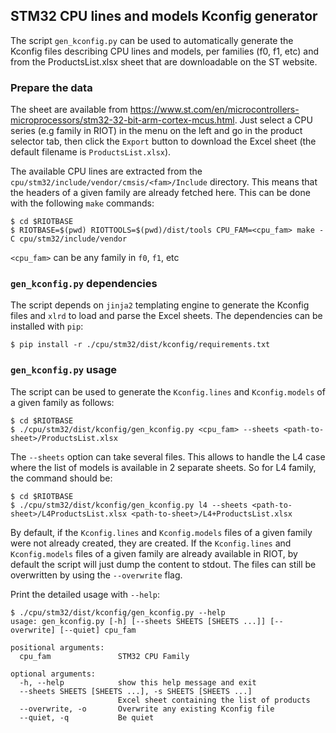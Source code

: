 ## STM32 CPU lines and models Kconfig generator

The script `gen_kconfig.py` can be used to automatically generate the Kconfig
files describing CPU lines and models, per families (f0, f1, etc) and from
the ProductsList.xlsx sheet that are downloadable on the ST website.

### Prepare the data

The sheet are available from
https://www.st.com/en/microcontrollers-microprocessors/stm32-32-bit-arm-cortex-mcus.html.
Just select a CPU series (e.g family in RIOT) in the menu on the left and go in
the product selector tab, then click the `Export` button to download the Excel
sheet (the default filename is `ProductsList.xlsx`).

The available CPU lines are extracted from the
`cpu/stm32/include/vendor/cmsis/<fam>/Include` directory. This means that the
headers of a given family are already fetched here. This can be done with the
following `make` commands:

```
$ cd $RIOTBASE
$ RIOTBASE=$(pwd) RIOTTOOLS=$(pwd)/dist/tools CPU_FAM=<cpu_fam> make -C cpu/stm32/include/vendor
```

`<cpu_fam>` can be any family in `f0`, `f1`, etc


### `gen_kconfig.py` dependencies

The script depends on `jinja2` templating engine to generate the Kconfig files
and `xlrd` to load and parse the Excel sheets. The dependencies can be
installed with `pip`:

```
$ pip install -r ./cpu/stm32/dist/kconfig/requirements.txt
```

### `gen_kconfig.py` usage

The script can be used to generate the `Kconfig.lines` and `Kconfig.models` of
a given family as follows:

```
$ cd $RIOTBASE
$ ./cpu/stm32/dist/kconfig/gen_kconfig.py <cpu_fam> --sheets <path-to-sheet>/ProductsList.xlsx
```

The `--sheets` option can take several files. This allows to handle the L4 case
where the list of models is available in 2 separate sheets. So for L4 family,
the command should be:

```
$ cd $RIOTBASE
$ ./cpu/stm32/dist/kconfig/gen_kconfig.py l4 --sheets <path-to-sheet>/L4ProductsList.xlsx <path-to-sheet>/L4+ProductsList.xlsx
```

By default, if the `Kconfig.lines` and `Kconfig.models` files of a given family
were not already created, they are created.
If the `Kconfig.lines` and `Kconfig.models` files of a given family are already
available in RIOT, by default the script will just dump the content to stdout.
The files can still be overwritten by using the `--overwrite` flag.

Print the detailed usage with `--help`:

```
$ ./cpu/stm32/dist/kconfig/gen_kconfig.py --help
usage: gen_kconfig.py [-h] [--sheets SHEETS [SHEETS ...]] [--overwrite] [--quiet] cpu_fam

positional arguments:
  cpu_fam               STM32 CPU Family

optional arguments:
  -h, --help            show this help message and exit
  --sheets SHEETS [SHEETS ...], -s SHEETS [SHEETS ...]
                        Excel sheet containing the list of products
  --overwrite, -o       Overwrite any existing Kconfig file
  --quiet, -q           Be quiet
```
